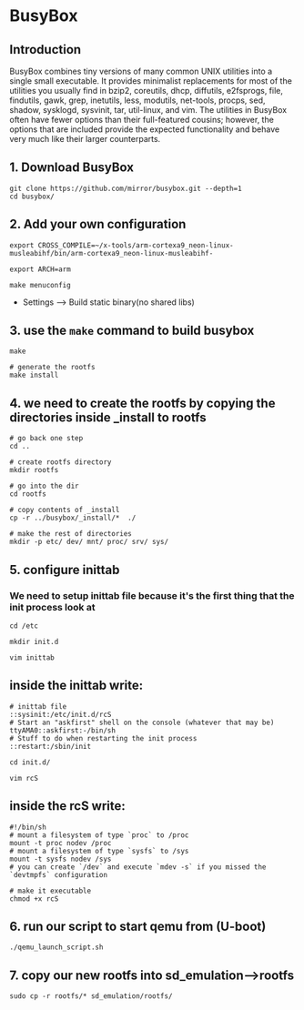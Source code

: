 # BusyBox
## Introduction
  BusyBox combines tiny versions of many common UNIX utilities into a single
  small executable.  It provides minimalist replacements for most of the
  utilities you usually find in bzip2, coreutils, dhcp, diffutils, e2fsprogs,
  file, findutils, gawk, grep, inetutils, less, modutils, net-tools, procps,
  sed, shadow, sysklogd, sysvinit, tar, util-linux, and vim.  The utilities
  in BusyBox often have fewer options than their full-featured cousins;
  however, the options that are included provide the expected functionality
  and behave very much like their larger counterparts.

  ## 1. Download BusyBox
  ```
  git clone https://github.com/mirror/busybox.git --depth=1
  cd busybox/
  ```

  ## 2. Add your own configuration
  ```
  export CROSS_COMPILE=~/x-tools/arm-cortexa9_neon-linux-musleabihf/bin/arm-cortexa9_neon-linux-musleabihf-

  export ARCH=arm
  
  make menuconfig 
  ```
* Settings --> Build static binary(no shared libs)

## 3. use the `make` command to build busybox
```
make 

# generate the rootfs
make install
```

## 4. we need to create the rootfs by copying the directories inside _install to rootfs
```
# go back one step
cd ..

# create rootfs directory
mkdir rootfs

# go into the dir
cd rootfs

# copy contents of _install
cp -r ../busybox/_install/*  ./

# make the rest of directories
mkdir -p etc/ dev/ mnt/ proc/ srv/ sys/ 
```

## 5. configure inittab
### We need to setup inittab file because it's the first thing that the init process look at

```
cd /etc 

mkdir init.d

vim inittab
```
## inside the inittab write:
```
# inittab file 
::sysinit:/etc/init.d/rcS
# Start an "askfirst" shell on the console (whatever that may be)
ttyAMA0::askfirst:-/bin/sh
# Stuff to do when restarting the init process
::restart:/sbin/init
```
```
cd init.d/

vim rcS
```
## inside the rcS write:
```
#!/bin/sh
# mount a filesystem of type `proc` to /proc
mount -t proc nodev /proc
# mount a filesystem of type `sysfs` to /sys
mount -t sysfs nodev /sys
# you can create `/dev` and execute `mdev -s` if you missed the `devtmpfs` configuration  
```
```
# make it executable 
chmod +x rcS
```

## 6. run our script to start qemu from (U-boot)
`./qemu_launch_script.sh`

## 7. copy our new rootfs into sd_emulation-->rootfs
`sudo cp -r rootfs/* sd_emulation/rootfs/`



